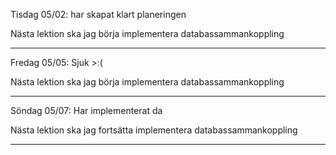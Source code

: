 
Tisdag 05/02: har skapat klart planeringen

Nästa lektion ska jag börja implementera databassammankoppling

---

Fredag 05/05: Sjuk >:(

Nästa lektion ska jag börja implementera databassammankoppling

---

Söndag 05/07: Har implementerat da

Nästa lektion ska jag fortsätta implementera databassammankoppling

---

